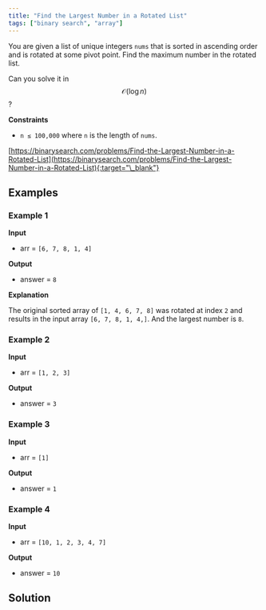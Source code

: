 ```yaml
---
title: "Find the Largest Number in a Rotated List"
tags: ["binary search", "array"]
---
```


You are given a list of unique integers `nums` that is sorted in ascending order and is rotated at some pivot point. Find the maximum number in the rotated list.

Can you solve it in $$\mathcal{O}(\log{}n)$$?

**Constraints**

- `n ≤ 100,000` where `n` is the length of `nums`.

[https://binarysearch.com/problems/Find-the-Largest-Number-in-a-Rotated-List](https://binarysearch.com/problems/Find-the-Largest-Number-in-a-Rotated-List){:target="\_blank"}

## Examples

### Example 1

**Input**

- arr = `[6, 7, 8, 1, 4]`

**Output**

- answer = `8`

**Explanation**

The original sorted array of `[1, 4, 6, 7, 8]` was rotated at index `2` and results in the input array `[6, 7, 8, 1, 4,]`. And the largest number is `8`.

### Example 2

**Input**

- arr = `[1, 2, 3]`

**Output**

- answer = `3`

### Example 3

**Input**

- arr = `[1]`

**Output**

- answer = `1`

### Example 4

**Input**

- arr = `[10, 1, 2, 3, 4, 7]`

**Output**

- answer = `10`

## Solution

<script src="https://gist.github.com/yaeba/16da7be5123724fcf6eccc25581cef5a.js?file=Find-the-Largest-Number-in-a-Rotated-List.cpp"></script>
